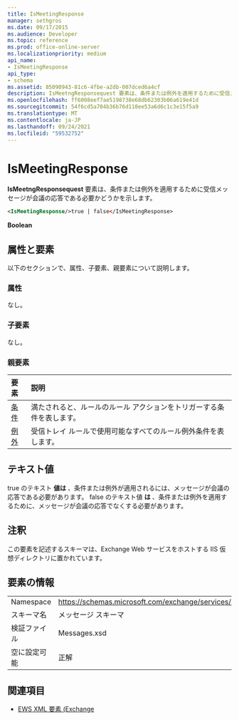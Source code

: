 ```yaml
---
title: IsMeetingResponse
manager: sethgros
ms.date: 09/17/2015
ms.audience: Developer
ms.topic: reference
ms.prod: office-online-server
ms.localizationpriority: medium
api_name:
- IsMeetingResponse
api_type:
- schema
ms.assetid: 85090943-81c6-4fbe-a2db-007dced6a4cf
description: IsMeetngResponsequest 要素は、条件または例外を適用するために受信メッセージが会議の応答である必要かどうかを示します。
ms.openlocfilehash: ff6008eef7ae5198738e68db62303b06a619e41d
ms.sourcegitcommit: 54f6cd5a704b36b76d110ee53a6d6c1c3e15f5a9
ms.translationtype: MT
ms.contentlocale: ja-JP
ms.lasthandoff: 09/24/2021
ms.locfileid: "59532752"
---
```

# <a name="ismeetingresponse"></a>IsMeetingResponse

**IsMeetngResponsequest** 要素は、条件または例外を適用するために受信メッセージが会議の応答である必要かどうかを示します。 
  
```XML
<IsMeetingResponse/>true | false</IsMeetingResponse>
```

 **Boolean**
## <a name="attributes-and-elements"></a>属性と要素

以下のセクションで、属性、子要素、親要素について説明します。
  
### <a name="attributes"></a>属性

なし。
  
### <a name="child-elements"></a>子要素

なし。
  
### <a name="parent-elements"></a>親要素

|**要素**|**説明**|
|:-----|:-----|
|[条件](conditions.md) <br/> |満たされると、ルールのルール アクションをトリガーする条件を表します。  <br/> |
|[例外](exceptions.md) <br/> |受信トレイ ルールで使用可能なすべてのルール例外条件を表します。  <br/> |
   
## <a name="text-value"></a>テキスト値

true のテキスト **値は** 、条件または例外が適用されるには、メッセージが会議の応答である必要があります。 false のテキスト値 **は** 、条件または例外を適用するために、メッセージが会議の応答でなくする必要があります。 
  
## <a name="remarks"></a>注釈

この要素を記述するスキーマは、Exchange Web サービスをホストする IIS 仮想ディレクトリに置かれています。
  
## <a name="element-information"></a>要素の情報

|||
|:-----|:-----|
|Namespace  <br/> |https://schemas.microsoft.com/exchange/services/2006/messages  <br/> |
|スキーマ名  <br/> |メッセージ スキーマ  <br/> |
|検証ファイル  <br/> |Messages.xsd  <br/> |
|空に設定可能  <br/> |正解  <br/> |
   
## <a name="see-also"></a>関連項目



- [EWS XML 要素 (Exchange](ews-xml-elements-in-exchange.md)

